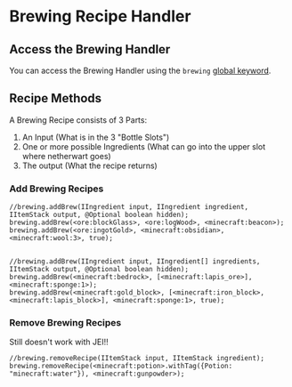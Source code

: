# Brewing Recipe Handler

## Access the Brewing Handler

You can access the Brewing Handler using the `brewing` [global keyword](/Vanilla/Global_Functions/).

## Recipe Methods

A Brewing Recipe consists of 3 Parts:

1. An Input (What is in the 3 "Bottle Slots")
2. One or more possible Ingredients (What can go into the upper slot where netherwart goes)
3. The output (What the recipe returns)

### Add Brewing Recipes

    //brewing.addBrew(IIngredient input, IIngredient ingredient, IItemStack output, @Optional boolean hidden);
    brewing.addBrew(<ore:blockGlass>, <ore:logWood>, <minecraft:beacon>);
    brewing.addBrew(<ore:ingotGold>, <minecraft:obsidian>, <minecraft:wool:3>, true);
    
    
    //brewing.addBrew(IIngredient input, IIngredient[] ingredients, IItemStack output, @Optional boolean hidden);
    brewing.addBrew(<minecraft:bedrock>, [<minecraft:lapis_ore>], <minecraft:sponge:1>);
    brewing.addBrew(<minecraft:gold_block>, [<minecraft:iron_block>, <minecraft:lapis_block>], <minecraft:sponge:1>, true);
    

### Remove Brewing Recipes

Still doesn't work with JEI!!

    //brewing.removeRecipe(IItemStack input, IItemStack ingredient);
    brewing.removeRecipe(<minecraft:potion>.withTag({Potion: "minecraft:water"}), <minecraft:gunpowder>);